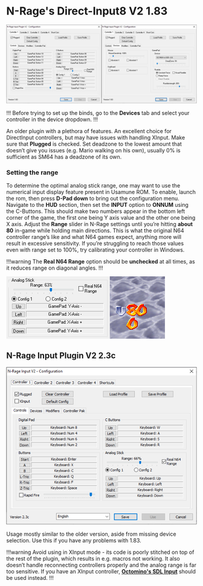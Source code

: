 # N-Rage's Direct-Input8 V2 1.83

![](./img/nrage183.png)

!!!
Before trying to set up the binds, go to the **Devices** tab and select your controller in the device dropdown.
!!!

An older plugin with a plethora of features. An excellent choice for DirectInput controllers, but may have issues with handling XInput. Make sure that **Plugged** is checked. Set deadzone to the lowest amount that doesn’t give you issues (e.g. Mario walking on his own), usually 0% is sufficient as SM64 has a deadzone of its own.

### Setting the range

To determine the optimal analog stick range, one may want to use the numerical input display feature present in Usamune ROM. To enable, launch the rom, then press **D-Pad down** to bring out the configuration menu. Navigate to the **HUD** section, then set the **INPUT** option to **ONNUM** using the C-Buttons. This should make two numbers appear in the bottom left corner of the game, the first one being Y axis value and the other one being X axis. Adjust the **Range** slider in N-Rage settings until you’re hitting **about 80** in-game while holding main directions. This is what the original N64 controller range’s like and what N64 games expect, anything more will result in excessive sensitivity. If you’re struggling to reach those values even with range set to 100%, try calibrating your controller in Windows.

!!!warning
The **Real N64 Range** option should be **unchecked** at all times, as it reduces range on diagonal angles.
!!!

![An example of the range being set correctly](./img/range_correct.png)

## N-Rage Input Plugin V2 2.3c

![](./img/nrage23c.png)

Usage mostly similar to the older version, aside from missing device selection. Use this if you have any problems with 1.83.

!!!warning
Avoid using in XInput mode - its code is poorly stitched on top of the rest of the plugin, which results in e.g. macros not working. It also doesn’t handle reconnecting controllers properly and the analog range is far too sensitive. If you have an XInput controller, [**Octomino's SDL Input**](octomino.md) should be used instead.
!!!